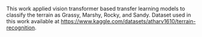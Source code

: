 This work applied vision transformer based transfer learning models to classify the terrain as Grassy, Marshy, Rocky, and Sandy.
Dataset used in this work available at https://www.kaggle.com/datasets/atharv1610/terrain-recognition.
